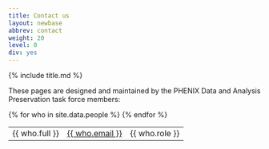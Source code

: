 ```yaml
---
title: Contact us
layout: newbase
abbrev: contact
weight: 20
level: 0
div: yes
---
```


{% include title.md %}

These pages are designed and maintained by the PHENIX Data and Analysis Preservation task force members:<br/>
<p/>

<table width="80%">
{% for who in site.data.people %}
<tr>
<td>{{ who.full }}</td>
<td><a href="mailto:{{ who.email }}">{{ who.email }}</a></td>
<td>{{ who.role }}</td>
</tr>
{% endfor %}
</table>

